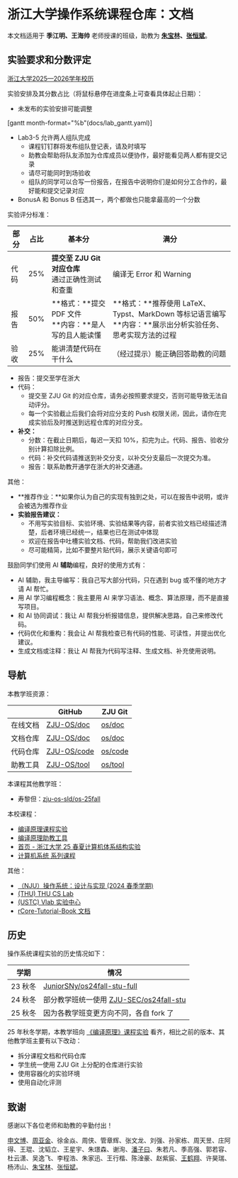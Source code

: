 # 浙江大学操作系统课程仓库：文档

本文档适用于 **季江明、王海帅** 老师授课的班级，助教为 **[朱宝林](https://github.com/bowling233)、[张恒斌](https://github.com/hharryz)**。

## 实验要求和分数评定

[浙江大学2025—2026学年校历](https://bksy.zju.edu.cn/2025/0704/c28435a3067627/page.htm)

实验安排及其分数占比（将鼠标悬停在进度条上可查看具体起止日期）：

- 未发布的实验安排可能调整

[gantt month-format="%b"(docs/lab_gantt.yaml)]

- Lab3-5 允许两人组队完成
    - 课程钉钉群将发布组队登记表，请及时填写
    - 助教会帮助将队友添加为仓库成员以便协作，最好能看见两人都有提交记录
    - 请尽可能同时到场验收
    - 组队的同学可以合写一份报告，在报告中说明你们是如何分工合作的，最好能和提交记录对应
- BonusA 和 Bonus B 任选其一，两个都做也只能拿最高的一个分数

实验评分标准：

| 部分 | 占比 | 基本分 | 满分 |
| ---- | ---- | ---- | ---- |
| 代码 | 25% | **提交至 ZJU Git 对应仓库**<br>通过正确性测试和查重 | 编译无 Error 和 Warning |
| 报告 | 50% | **格式：**提交 PDF 文件<br>**内容：**是人写的且人能读懂 | **格式：**推荐使用 LaTeX、Typst、MarkDown 等标记语言编写<br>**内容：**展示出分析实验任务、思考实现方法的过程 |
| 验收 | 25% | 能讲清楚代码在干什么 | （经过提示）能正确回答助教的问题 |

- 报告：提交至学在浙大
- 代码：
    - 提交至 ZJU Git 的对应仓库，请务必按照要求提交，否则可能导致无法自动评分。
    - 每一个实验截止后我们会将对应分支的 Push 权限关闭，因此，请你在完成实验后及时推送到远程仓库的对应分支。
- **补交：**
    - 分数：在截止日期后，每迟一天扣 10%，扣完为止。代码、报告、验收分别计算扣除比例。
    - 代码：补交代码请推送到补交分支，以补交分支最后一次提交为准。
    - 报告：联系助教开通学在浙大的补交通道。

其他：

- **推荐作业：**如果你认为自己的实现有独到之处，可以在报告中说明，或许会被选为推荐作业
- **实验报告建议：**
    - 不用写实验目标、实验环境、实验结果等内容，前者实验文档已经描述清楚，后者环境已经统一，结果也已在测试中体现
    - 欢迎在报告中吐槽实验文档、代码，帮助我们改进实验
    - 尽可能精简，比如不要整片贴代码，展示关键语句即可

鼓励同学们使用 AI **辅助**编程，良好的使用方式有：

- AI 辅助，我主导编写：我自己写大部分代码，只在遇到 bug 或不懂的地方才请 AI 帮忙。
- 用 AI 学习编程概念：我主要用 AI 来学习语法、概念、算法原理，而不是直接写项目。
- 和 AI 协同调试：我让 AI 帮我分析报错信息，提供解决思路，自己来修改代码。
- 代码优化和重构：我会让 AI 帮我检查已有代码的性能、可读性，并提出优化建议。
- 生成文档或注释：我让 AI 帮我为代码写注释、生成文档、补充使用说明。

## 导航

本教学班资源：

| | GitHub | ZJU Git |
| ---- | ---- | ---- |
| 在线文档 | [ZJU-OS/doc](https://zju-os.github.io/doc/) | [os/doc](http://os.pages.zjusct.io/doc) |
| 文档仓库 | [ZJU-OS/doc](https://github.com/ZJU-OS/doc) | [os/doc](https://git.zju.edu.cn/os/doc) |
| 代码仓库 | [ZJU-OS/code](https://github.com/ZJU-OS/code) | [os/code](https://git.zju.edu.cn/os/code) |
| 助教工具 | [ZJU-OS/tool](https://github.com/ZJU-OS/tool) | [os/tool](https://git.zju.edu.cn/os/tool) |

本课程其他教学班：

- 寿黎但：[zju-os-sld/os-25fall](https://git.zju.edu.cn/zju-os-sld/os-25fall)

本校课程：

- [编译原理课程实验](https://git.zju.edu.cn/compiler)
- [编译原理助教工具](https://github.com/ZJU-CP/tools)
- [首页 - 浙江大学 25 春夏计算机体系结构实验](https://zju-arch.pages.zjusct.io/arch-sp25/)
- [计算机系统 系列课程](https://git.zju.edu.cn/zju-sys)

其他：

- [（NJU）操作系统：设计与实现 (2024 春季学期)](https://jyywiki.cn/OS/2024/)
- [(THU) THU CS Lab](https://github.com/thu-cs-lab)
- [(USTC) Vlab 实验中心](https://soc.ustc.edu.cn/)
- [rCore-Tutorial-Book 文档](https://rcore-os.cn/rCore-Tutorial-Book-v3/)

## 历史

操作系统课程实验的历史情况如下：

| 学期 | 情况 |
| ---- | ---- |
| 23 秋冬 | [JuniorSNy/os24fall-stu-full](https://github.com/JuniorSNy/os24fall-stu-full) |
| 24 秋冬 | 部分教学班统一使用 [ZJU-SEC/os24fall-stu](https://github.com/ZJU-SEC/os24fall-stu) |
| 25 秋冬 | 因为各教学班变更方向不同，各自 fork 了 |

25 年秋冬学期，本教学班向 [《编译原理》课程实验](https://git.zju.edu.cn/compiler) 看齐，相比之前的版本、其他教学班主要有以下改动：

- 拆分课程文档和代码仓库
- 学生统一使用 ZJU Git 上分配的仓库进行实验
- 使用容器化的实验环境
- 使用自动化评测

## 致谢

感谢以下各位老师和助教的辛勤付出！

[申文博](https://wenboshen.org/)、[周亚金](https://yajin.org/)、徐金焱、周侠、管章辉、张文龙、刘强、孙家栋、周天昱、庄阿得、王琨、沈韬立、王星宇、朱璟森、谢洵、[潘子曰](https://pan-ziyue.github.io/)、朱若凡、季高强、郭若容、杜云潇、吴逸飞、李程浩、朱家迅、王行楷、陈淦豪、赵紫宸、[王鹤翔](https://tonycrane.cc)、许昊瑞、杨沛山、[朱宝林](https://github.com/bowling233)、[张恒斌](https://github.com/hharryz)。
